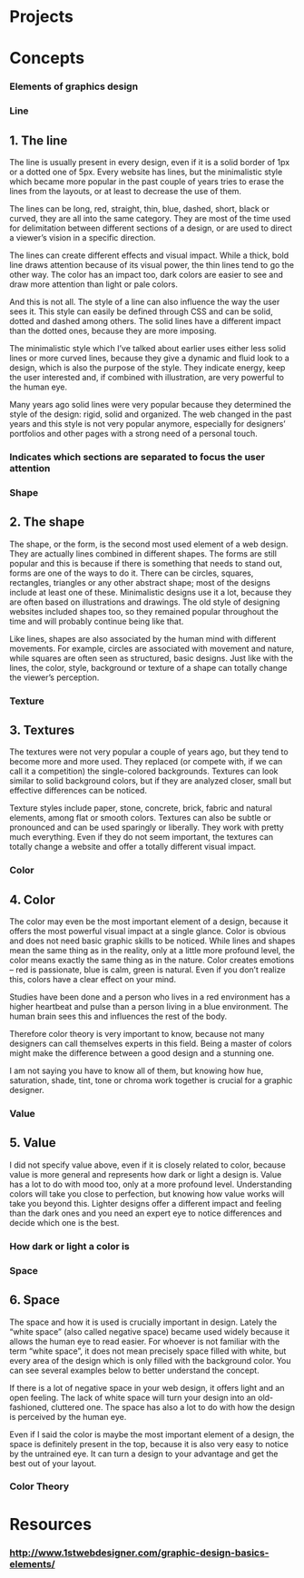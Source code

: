 # Projects
# Concepts
### Elements of graphics design
### Line
## <span style="box-sizing: border-box;">1\. The line</span>

The line is usually present in every design, even if it is a solid border of 1px or a dotted one of 5px. Every website has lines, but the minimalistic style which became more popular in the past couple of years tries to erase the lines from the layouts, or at least to decrease the use of them.

The lines can be long, red, straight, thin, blue, dashed, short, black or curved, they are all into the same category. They are most of the time used for delimitation between different sections of a design, or are used to direct a viewer’s vision in a specific direction.

The lines can create different effects and visual impact. While a thick, bold line draws attention because of its visual power, the thin lines tend to go the other way. The color has an impact too, dark colors are easier to see and draw more attention than light or pale colors.

And this is not all. The style of a line can also influence the way the user sees it. This style can easily be defined through CSS and can be solid, dotted and dashed among others. The solid lines have a different impact than the dotted ones, because they are more imposing.

The minimalistic style which I’ve talked about earlier uses either less solid lines or more curved lines, because they give a dynamic and fluid look to a design, which is also the purpose of the style. They indicate energy, keep the user interested and, if combined with illustration, are very powerful to the human eye.

Many years ago solid lines were very popular because they determined the style of the design: rigid, solid and organized. The web changed in the past years and this style is not very popular anymore, especially for designers’ portfolios and other pages with a strong need of a personal touch.
### Indicates which sections are separated to focus the user attention
### Shape
## <span style="box-sizing: border-box;">2\. The shape</span>

The shape, or the form, is the second most used element of a web design. They are actually lines combined in different shapes. The forms are still popular and this is because if there is something that needs to stand out, forms are one of the ways to do it. There can be circles, squares, rectangles, triangles or any other abstract shape; most of the designs include at least one of these. Minimalistic designs use it a lot, because they are often based on illustrations and drawings. The old style of designing websites included shapes too, so they remained popular throughout the time and will probably continue being like that.

Like lines, shapes are also associated by the human mind with different movements. For example, circles are associated with movement and nature, while squares are often seen as structured, basic designs. Just like with the lines, the color, style, background or texture of a shape can totally change the viewer’s perception.
### Texture
## <span style="box-sizing: border-box;">3\. Textures</span>

The textures were not very popular a couple of years ago, but they tend to become more and more used. They replaced (or compete with, if we can call it a competition) the single-colored backgrounds. Textures can look similar to solid background colors, but if they are analyzed closer, small but effective differences can be noticed.

Texture styles include paper, stone, concrete, brick, fabric and natural elements, among flat or smooth colors. Textures can also be subtle or pronounced and can be used sparingly or liberally. They work with pretty much everything. Even if they do not seem important, the textures can totally change a website and offer a totally different visual impact.
### Color
## <span style="box-sizing: border-box;">4\. Color</span>

The color may even be the most important element of a design, because it offers the most powerful visual impact at a single glance. Color is obvious and does not need basic graphic skills to be noticed. While lines and shapes mean the same thing as in the reality, only at a little more profound level, the color means exactly the same thing as in the nature. Color creates emotions – red is passionate, blue is calm, green is natural. Even if you don’t realize this, colors have a clear effect on your mind.

Studies have been done and a person who lives in a red environment has a higher heartbeat and pulse than a person living in a blue environment. The human brain sees this and influences the rest of the body.

Therefore color theory is very important to know, because not many designers can call themselves experts in this field. Being a master of colors might make the difference between a good design and a stunning one.

I am not saying you have to know all of them, but knowing how hue, saturation, shade, tint, tone or chroma work together is crucial for a graphic designer.
### Value
## <span style="box-sizing: border-box;">5\. Value</span>

I did not specify value above, even if it is closely related to color, because value is more general and represents how dark or light a design is. Value has a lot to do with mood too, only at a more profound level. Understanding colors will take you close to perfection, but knowing how value works will take you beyond this. Lighter designs offer a different impact and feeling than the dark ones and you need an expert eye to notice differences and decide which one is the best.
### How dark or light a color is
### Space
## <span style="box-sizing: border-box;">6\. Space</span>

The space and how it is used is crucially important in design. Lately the “white space” (also called negative space) became used widely because it allows the human eye to read easier. For whoever is not familiar with the term “white space”, it does not mean precisely space filled with white, but every area of the design which is only filled with the background color. You can see several examples below to better understand the concept.

If there is a lot of negative space in your web design, it offers light and an open feeling. The lack of white space will turn your design into an old-fashioned, cluttered one. The space has also a lot to do with how the design is perceived by the human eye.

Even if I said the color is maybe the most important element of a design, the space is definitely present in the top, because it is also very easy to notice by the untrained eye. It can turn a design to your advantage and get the best out of your layout.
### Color Theory
# Resources
### http://www.1stwebdesigner.com/graphic-design-basics-elements/
